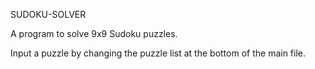 SUDOKU-SOLVER

A program to solve 9x9 Sudoku puzzles.

Input a puzzle by changing the puzzle list at the bottom of the main file.  
